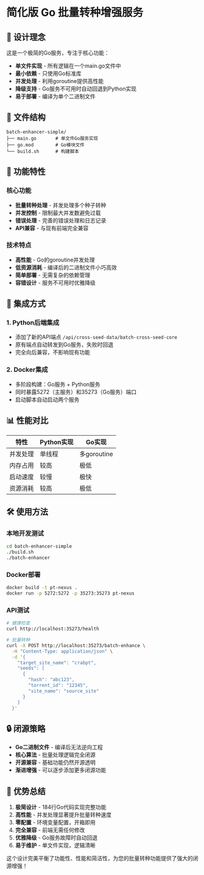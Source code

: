 # 简化版 Go 批量转种增强服务

## 🎯 设计理念

这是一个极简的Go服务，专注于核心功能：
- **单文件实现** - 所有逻辑在一个main.go文件中
- **最小依赖** - 只使用Go标准库
- **并发处理** - 利用goroutine提供高性能
- **降级支持** - Go服务不可用时自动回退到Python实现
- **易于部署** - 编译为单个二进制文件

## 📁 文件结构

```
batch-enhancer-simple/
├── main.go       # 单文件Go服务实现
├── go.mod        # Go模块文件
└── build.sh      # 构建脚本
```

## 🚀 功能特性

### 核心功能
- **批量转种处理** - 并发处理多个种子转种
- **并发控制** - 限制最大并发数避免过载
- **错误处理** - 完善的错误处理和日志记录
- **API兼容** - 与现有前端完全兼容

### 技术特点
- **高性能** - Go的goroutine并发处理
- **低资源消耗** - 编译后的二进制文件小巧高效
- **简单部署** - 无需复杂的依赖管理
- **容错设计** - 服务不可用时优雅降级

## 🔧 集成方式

### 1. Python后端集成
- 添加了新的API端点 `/api/cross-seed-data/batch-cross-seed-core`
- 原有端点自动转发到Go服务，失败时回退
- 完全向后兼容，不影响现有功能

### 2. Docker集成
- 多阶段构建：Go服务 + Python服务
- 同时暴露5272（主服务）和35273（Go服务）端口
- 启动脚本自动启动两个服务

## 📊 性能对比

| 特性 | Python实现 | Go实现 |
|------|------------|--------|
| 并发处理 | 单线程 | 多goroutine |
| 内存占用 | 较高 | 极低 |
| 启动速度 | 较慢 | 极快 |
| 资源消耗 | 较高 | 极低 |

## 🛠️ 使用方法

### 本地开发测试
```bash
cd batch-enhancer-simple
./build.sh
./batch-enhancer
```

### Docker部署
```bash
docker build -t pt-nexus .
docker run -p 5272:5272 -p 35273:35273 pt-nexus
```

### API测试
```bash
# 健康检查
curl http://localhost:35273/health

# 批量转种
curl -X POST http://localhost:35273/batch-enhance \
  -H "Content-Type: application/json" \
  -d '{
    "target_site_name": "crabpt",
    "seeds": [
      {
        "hash": "abc123",
        "torrent_id": "12345",
        "site_name": "source_site"
      }
    ]
  }'
```

## 🔒 闭源策略

- **Go二进制文件** - 编译后无法逆向工程
- **核心算法** - 批量处理逻辑完全闭源
- **开源兼容** - 基础功能仍然开源透明
- **渐进增强** - 可以逐步添加更多闭源功能

## 🎁 优势总结

1. **极简设计** - 184行Go代码实现完整功能
2. **高性能** - 并发处理显著提升批量转种速度
3. **零配置** - 环境变量配置，开箱即用
4. **完全兼容** - 前端无需任何修改
5. **优雅降级** - Go服务故障时自动回退
6. **易于维护** - 单文件实现，逻辑清晰

这个设计完美平衡了功能性、性能和简洁性，为您的批量转种功能提供了强大的闭源增强！
